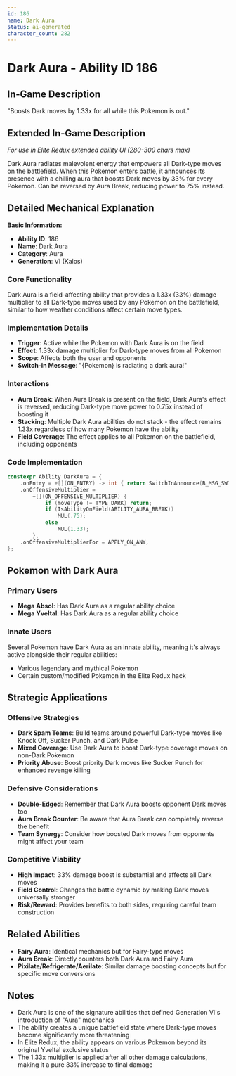 ```yaml
---
id: 186
name: Dark Aura
status: ai-generated
character_count: 282
---
```


# Dark Aura - Ability ID 186

## In-Game Description
"Boosts Dark moves by 1.33x for all while this Pokemon is out."

## Extended In-Game Description
*For use in Elite Redux extended ability UI (280-300 chars max)*

Dark Aura radiates malevolent energy that empowers all Dark-type moves on the battlefield. When this Pokemon enters battle, it announces its presence with a chilling aura that boosts Dark moves by 33% for every Pokemon. Can be reversed by Aura Break, reducing power to 75% instead.

## Detailed Mechanical Explanation

**Basic Information:**
- **Ability ID**: 186
- **Name**: Dark Aura
- **Category**: Aura
- **Generation**: VI (Kalos)

### Core Functionality
Dark Aura is a field-affecting ability that provides a 1.33x (33%) damage multiplier to all Dark-type moves used by any Pokemon on the battlefield, similar to how weather conditions affect certain move types.

### Implementation Details
- **Trigger**: Active while the Pokemon with Dark Aura is on the field
- **Effect**: 1.33x damage multiplier for Dark-type moves from all Pokemon
- **Scope**: Affects both the user and opponents
- **Switch-in Message**: "{Pokemon} is radiating a dark aura!"

### Interactions
- **Aura Break**: When Aura Break is present on the field, Dark Aura's effect is reversed, reducing Dark-type move power to 0.75x instead of boosting it
- **Stacking**: Multiple Dark Aura abilities do not stack - the effect remains 1.33x regardless of how many Pokemon have the ability
- **Field Coverage**: The effect applies to all Pokemon on the battlefield, including opponents

### Code Implementation
```cpp
constexpr Ability DarkAura = {
    .onEntry = +[](ON_ENTRY) -> int { return SwitchInAnnounce(B_MSG_SWITCHIN_DARKAURA); },
    .onOffensiveMultiplier =
        +[](ON_OFFENSIVE_MULTIPLIER) {
            if (moveType != TYPE_DARK) return;
            if (IsAbilityOnField(ABILITY_AURA_BREAK))
                MUL(.75);
            else
                MUL(1.33);
        },
    .onOffensiveMultiplierFor = APPLY_ON_ANY,
};
```

## Pokemon with Dark Aura

### Primary Users
- **Mega Absol**: Has Dark Aura as a regular ability choice
- **Mega Yveltal**: Has Dark Aura as a regular ability choice

### Innate Users
Several Pokemon have Dark Aura as an innate ability, meaning it's always active alongside their regular abilities:
- Various legendary and mythical Pokemon
- Certain custom/modified Pokemon in the Elite Redux hack

## Strategic Applications

### Offensive Strategies
- **Dark Spam Teams**: Build teams around powerful Dark-type moves like Knock Off, Sucker Punch, and Dark Pulse
- **Mixed Coverage**: Use Dark Aura to boost Dark-type coverage moves on non-Dark Pokemon
- **Priority Abuse**: Boost priority Dark moves like Sucker Punch for enhanced revenge killing

### Defensive Considerations
- **Double-Edged**: Remember that Dark Aura boosts opponent Dark moves too
- **Aura Break Counter**: Be aware that Aura Break can completely reverse the benefit
- **Team Synergy**: Consider how boosted Dark moves from opponents might affect your team

### Competitive Viability
- **High Impact**: 33% damage boost is substantial and affects all Dark moves
- **Field Control**: Changes the battle dynamic by making Dark moves universally stronger
- **Risk/Reward**: Provides benefits to both sides, requiring careful team construction

## Related Abilities
- **Fairy Aura**: Identical mechanics but for Fairy-type moves
- **Aura Break**: Directly counters both Dark Aura and Fairy Aura
- **Pixilate/Refrigerate/Aerilate**: Similar damage boosting concepts but for specific move conversions

## Notes
- Dark Aura is one of the signature abilities that defined Generation VI's introduction of "Aura" mechanics
- The ability creates a unique battlefield state where Dark-type moves become significantly more threatening
- In Elite Redux, the ability appears on various Pokemon beyond its original Yveltal exclusive status
- The 1.33x multiplier is applied after all other damage calculations, making it a pure 33% increase to final damage